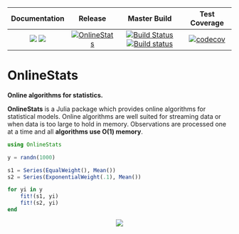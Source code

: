 | Documentation | Release | Master Build | Test Coverage |
|:-------------:|:-------:|:-----:|:-------------:|
| [![](https://img.shields.io/badge/docs-stable-blue.svg)](https://joshday.github.io/OnlineStats.jl/stable) [![](https://img.shields.io/badge/docs-latest-blue.svg)](https://joshday.github.io/OnlineStats.jl/latest) | [![OnlineStats](http://pkg.julialang.org/badges/OnlineStats_0.6.svg)](http://pkg.julialang.org/?pkg=OnlineStats) | [![Build Status](https://travis-ci.org/joshday/OnlineStats.jl.svg)](https://travis-ci.org/joshday/OnlineStats.jl) [![Build status](https://ci.appveyor.com/api/projects/status/x2t1ey2sgbmow1a4/branch/master?svg=true)](https://ci.appveyor.com/project/joshday/onlinestats-jl/branch/master) | [![codecov](https://codecov.io/gh/joshday/OnlineStats.jl/branch/master/graph/badge.svg)](https://codecov.io/gh/joshday/OnlineStats.jl) |



# OnlineStats

**Online algorithms for statistics.**

**OnlineStats** is a Julia package which provides online algorithms for statistical models.  Online algorithms are well suited for streaming data or when data is too large to hold in memory.  Observations are processed one at a time and all **algorithms use O(1) memory**.


```julia
using OnlineStats

y = randn(1000)

s1 = Series(EqualWeight(), Mean())
s2 = Series(ExponentialWeight(.1), Mean())

for yi in y
    fit!(s1, yi)
    fit!(s2, yi)
end
```
<center>

![](https://user-images.githubusercontent.com/8075494/27964296-c249baec-6305-11e7-89d0-9875d3bdab3e.gif)

</center>